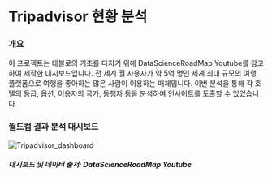 # Tripadvisor 현황 분석

### 개요
이 프로젝트는 태블로의 기초를 다지기 위해 DataScienceRoadMap Youtube를 참고하여 제작한 대시보드입니다.
전 세계 월 사용자가 약 5억 명인 세계 최대 규모의 여행 플랫폼으로 여행을 좋아하는 많은 사람이 이용하는 매체입니다.
이번 분석을 통해 각 호텔의 등급, 옵션, 이용자의 국가, 동행자 등을 분석하여 인사이트를 도출할 수 있었습니다.



### 월드컵 결과 분석 대시보드
![Tripadvisor_dashboard](https://user-images.githubusercontent.com/109095108/235034081-26e4116d-fe4c-46d9-9a52-82bd609fd661.png)


##### 대시보드 및 데이터 출저: DataScienceRoadMap Youtube
